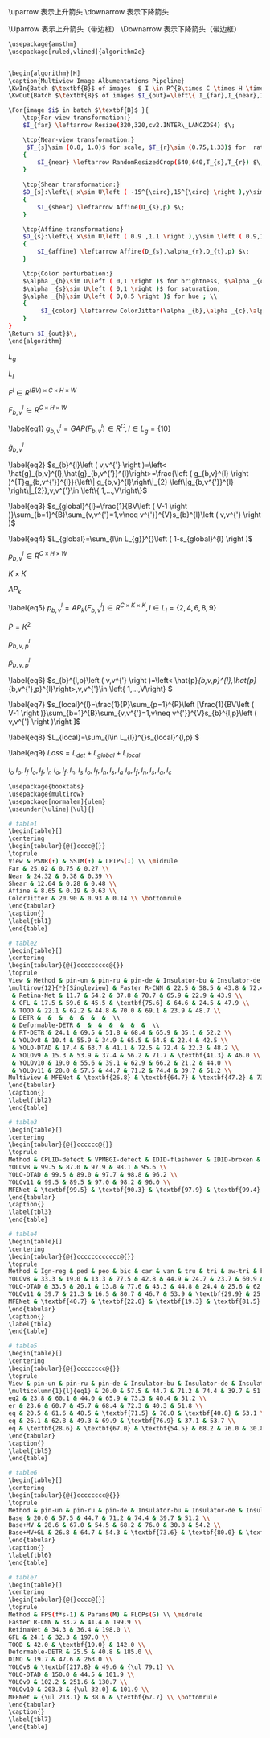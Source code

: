 
\uparrow 表示上升箭头
\downarrow 表示下降箭头

\Uparrow 表示上升箭头（带边框）
\Downarrow 表示下降箭头（带边框）


```bash
\usepackage{amsthm}
\usepackage[ruled,vlined]{algorithm2e}


\begin{algorithm}[H]
\caption{Multiview Image Albumentations Pipeline}
\KwIn{Batch $\textbf{B}$ of images  $ I \in R^{B\times C \times H \times W}$}
\KwOut{Batch $\textbf{B}$ of images $I_{out}=\left\{ I_{far},I_{near},I_{original},I_{shear},I_{affine},I_{color}\right\}$}

\For{image $i$ in batch $\textbf{B}$ }{
    \tcp{Far-view transformation:}
    $I_{far} \leftarrow Resize(320,320,cv2.INTER\_LANCZOS4) $\;

    \tcp{Near-view transformation:}
     $T_{s}\sim (0.8, 1.0)$ for scale, $T_{r}\sim (0.75,1.33)$ for  ratio; \\
    {
        $I_{near} \leftarrow RandomResizedCrop(640,640,T_{s},T_{r}) $\;
    }
    
    \tcp{Shear transformation:}
    $D_{s}:\left\{ x\sim U\left ( -15^{\circ},15^{\circ} \right ),y\sim \left ( -10^{\circ},10^{\circ} \right )\right\}$ for shear;\\
    {
        $I_{shear} \leftarrow Affine(D_{s},p) $\;
    }

    \tcp{Affine transformation:}
    $D_{s}:\left\{ x\sim U\left ( 0.9 ,1.1 \right ),y\sim \left ( 0.9,1.1 \right )\right\}$ for scale, $\alpha_{r} \sim \left ( -15^{\circ},15^{\circ} \right )$ for rotate, $D_{t}:\left\{ x\sim U\left ( 0.9 ,1.1 \right ),y\sim \left ( 0.9,1.1 \right )\right\}$ for translate;\\
    {
        $I_{affine} \leftarrow Affine(D_{s},\alpha_{r},D_{t},p) $\;
    }

    \tcp{Color perturbation:}
    $\alpha _{b}\sim U\left ( 0,1 \right )$ for brightness, $\alpha _{c}\sim U\left ( 0,1 \right )$ for contrast,
    $\alpha _{s}\sim U\left ( 0,1 \right )$ for saturation, 
    $\alpha _{h}\sim U\left ( 0,0.5 \right )$ for hue ; \\
    {
         $I_{color} \leftarrow ColorJitter(\alpha _{b},\alpha _{c},\alpha _{s},\alpha _{h},p) $\;
    }
}
\Return $I_{out}$\;
\end{algorithm}
```

$L_{g}$

$L_{l}$


$F^{l}\in R^{\left ( BV\right )\times C \times H \times W}$

$F_{b,v}^{l}\in R^{C \times H \times W}$

\label{eq1}
$g_{b,v}^{l}= GAP\left ( F_{b,v}^{l} \right )\in R^{C},l\in L_{g}=\left\{ 10\right\}$

$\hat{g}_{b,v}^{l}$

\label{eq2}
$s_{b}^{l}\left ( v,v^{'} \right )=\left< \hat{g}_{b,v}^{l},\hat{g}_{b,v^{'}}^{l}\right>=\frac{\left ( g_{b,v}^{l} \right )^{T}g_{b,v^{'}}^{l}}{\left\| g_{b,v}^{l}\right\|_{2} \left\|g_{b,v^{'}}^{l} \right\|_{2}},v,v^{'}\in \left\{ 1,...,V\right\}$

\label{eq3}
$s_{global}^{l}=\frac{1}{BV\left ( V-1 \right )}\sum_{b=1}^{B}\sum_{v,v^{'}=1,v\neq v^{'}}^{V}s_{b}^{l}\left ( v,v^{'} \right )$

\label{eq4}
$L_{global}=\sum_{l\in L_{g}}^{}\left ( 1-s_{global}^{l} \right )$


$p_{b,v}^{l}\in R^{C \times H \times W}$

$K \times K$
 
$AP_{k}$

\label{eq5}
$p_{b,v}^{l}= AP_{k}\left ( F_{b,v}^{l} \right )\in R^{C \times K \times K },l\in L_{l}=\left\{ 2,4,6,8,9\right\}$

$P=K^{2}$

$p_{b,v,p}^{l}$

$\hat{p}_{b,v,p}^{l}$

\label{eq6}
$s_{b}^{l,p}\left ( v,v^{'} \right )=\left< \hat{p}_{b,v,p}^{l},\hat{p}_{b,v^{'},p}^{l}\right>,v,v^{'}\in \left\{ 1,...,V\right\} $

\label{eq7}
$s_{local}^{l}=\frac{1}{P}\sum_{p=1}^{P}\left [\frac{1}{BV\left ( V-1 \right )}\sum_{b=1}^{B}\sum_{v,v^{'}=1,v\neq v^{'}}^{V}s_{b}^{l,p}\left ( v,v^{'} \right )\right ]$

\label{eq8}
$L_{local}=\sum_{l\in L_{l}}^{}s_{local}^{l,p} $

\label{eq9}
$Loss=L_{det}+L_{global}+L_{local}$

$I_{o}$
$I_{o},I_{f}$
$I_{o},I_{f},I_{n}$
$I_{o},I_{f},I_{n},I_{s}$
$I_{o},I_{f},I_{n},I_{s},I_{a}$
$I_{o},I_{f},I_{n},I_{s},I_{a},I_{c}$

```bash
\usepackage{booktabs}
\usepackage{multirow}
\usepackage[normalem]{ulem}
\useunder{\uline}{\ul}{}

# table1
\begin{table}[]
\centering
\begin{tabular}{@{}cccc@{}}
\toprule
View & PSNR(↑) & SSIM(↑) & LPIPS(↓) \\ \midrule
Far & 25.02 & 0.75 & 0.27 \\
Near & 24.32 & 0.38 & 0.39 \\
Shear & 12.64 & 0.28 & 0.48 \\
Affine & 8.65 & 0.19 & 0.63 \\
ColorJitter & 20.90 & 0.93 & 0.14 \\ \bottomrule
\end{tabular}
\caption{}
\label{tbl1}
\end{table}

# table2
\begin{table}[]
\centering
\begin{tabular}{@{}ccccccccc@{}}
\toprule
View & Method & pin-un & pin-ru & pin-de & Insulator-bu & Insulator-de & Insulator-di & mAP(\%) \\ \midrule
\multirow{12}{*}{Singleview} & Faster R-CNN & 22.5 & 58.5 & 43.8 & 72.4 & 75.2 & 31.5 & 50.7 \\
 & Retina-Net & 11.7 & 54.2 & 37.8 & 70.7 & 65.9 & 22.9 & 43.9 \\
 & GFL & 17.5 & 59.6 & 45.5 & \textbf{75.6} & 64.6 & 24.5 & 47.9 \\
 & TOOD & 22.1 & 62.2 & 44.8 & 70.0 & 69.1 & 23.9 & 48.7 \\
 & DETR &  &  &  &  &  &  &  \\
 & Deformable-DETR &  &  &  &  &  &  &  \\
 & RT-DETR & 24.1 & 69.5 & 51.8 & 68.4 & 65.9 & 35.1 & 52.2 \\
 & YOLOv8 & 10.4 & 55.9 & 34.9 & 65.5 & 64.8 & 22.4 & 42.5 \\
 & YOLO-DTAD & 17.4 & 63.7 & 41.1 & 72.5 & 72.4 & 22.3 & 48.2 \\
 & YOLOv9 & 15.3 & 53.9 & 37.4 & 56.2 & 71.7 & \textbf{41.3} & 46.0 \\
 & YOLOv10 & 19.0 & 55.6 & 39.1 & 62.9 & 66.2 & 21.2 & 44.0 \\
 & YOLOv11 & 20.0 & 57.5 & 44.7 & 71.2 & 74.4 & 39.7 & 51.2 \\
Multiview & MFENet & \textbf{26.8} & \textbf{64.7} & \textbf{47.2} & 73.6 & \textbf{80.0} & 35.8 & \textbf{55.9} \\ \bottomrule
\end{tabular}
\caption{}
\label{tbl2}
\end{table}

# table3
\begin{table}[]
\centering
\begin{tabular}{@{}cccccc@{}}
\toprule
Method & CPLID-defect & VPMBGI-defect & IDID-flashover & IDID-broken & mAP(\%) \\ \midrule
YOLOv8 & 99.5 & 87.0 & 97.9 & 98.1 & 95.6 \\
YOLO-DTAD & 99.5 & 89.0 & 97.7 & 98.8 & 96.2 \\
YOLOv11 & 99.5 & 89.5 & 97.0 & 98.2 & 96.0 \\
MFENet & \textbf{99.5} & \textbf{90.3} & \textbf{97.9} & \textbf{99.4} & \textbf{96.7} \\ \bottomrule
\end{tabular}
\caption{}
\label{tbl3}
\end{table}

# table4
\begin{table}[]
\centering
\begin{tabular}{@{}cccccccccccc@{}}
\toprule
Method & Ign-reg & ped & peo & bic & car & van & tru & tri & aw-tri & bus & mAP(\%) \\ \midrule
YOLOv8 & 33.3 & 19.0 & 13.3 & 77.5 & 42.8 & 44.9 & 24.7 & 23.7 & 60.9 & 36.6 & 37.7 \\
YOLO-DTAD & 33.5 & 20.1 & 13.8 & 77.6 & 43.3 & 44.8 & 24.4 & 25.6 & 62.3 & 36.8 & 38.2 \\
YOLOv11 & 39.7 & 21.3 & 16.5 & 80.7 & 46.7 & 53.9 & \textbf{29.9} & 25.6 & 65.5 & 42.3 & 42.2 \\
MFENet & \textbf{40.7} & \textbf{22.0} & \textbf{19.3} & \textbf{81.5} & \textbf{47.8} & \textbf{55.0} & 29.1 & \textbf{26.3} & \textbf{67.7} & \textbf{44.0} & \textbf{43.3} \\ \bottomrule
\end{tabular}
\caption{}
\label{tbl4}
\end{table}

# table5
\begin{table}[]
\centering
\begin{tabular}{@{}cccccccc@{}}
\toprule
View & pin-un & pin-ru & pin-de & Insulator-bu & Insulator-de & Insulator-di & mAP(\%) \\ \midrule
\multicolumn{1}{l}{eq1} & 20.0 & 57.5 & 44.7 & 71.2 & 74.4 & 39.7 & 51.2 \\
eq2 & 23.8 & 60.1 & 44.0 & 65.9 & 73.3 & 40.4 & 51.2 \\
er & 23.6 & 60.7 & 45.7 & 68.4 & 72.3 & 40.3 & 51.8 \\
eq & 20.5 & 61.6 & 48.5 & \textbf{71.5} & 76.0 & \textbf{40.8} & 53.1 \\
eq & 26.1 & 62.8 & 49.3 & 69.9 & \textbf{76.9} & 37.1 & 53.7 \\
eq & \textbf{28.6} & \textbf{67.0} & \textbf{54.5} & 68.2 & 76.0 & 30.8 & \textbf{54.2} \\ \bottomrule
\end{tabular}
\caption{}
\label{tbl5}
\end{table}

# table6
\begin{table}[]
\centering
\begin{tabular}{@{}cccccccc@{}}
\toprule
Method & pin-un & pin-ru & pin-de & Insulator-bu & Insulator-de & Insulator-di & mAP(\%) \\ \midrule
Base & 20.0 & 57.5 & 44.7 & 71.2 & 74.4 & 39.7 & 51.2 \\
Base+MV & 28.6 & 67.0 & 54.5 & 68.2 & 76.0 & 30.8 & 54.2 \\
Base+MV+GL & 26.8 & 64.7 & 54.3 & \textbf{73.6} & \textbf{80.0} & \textbf{35.8} & \textbf{55.9} \\ \bottomrule
\end{tabular}
\caption{}
\label{tbl6}
\end{table}

# table7
\begin{table}[]
\centering
\begin{tabular}{@{}cccc@{}}
\toprule
Method & FPS(f*s-1) & Params(M) & FLOPs(G) \\ \midrule
Faster R-CNN & 33.2 & 41.4 & 199.9 \\
RetinaNet & 34.3 & 36.4 & 198.0 \\
GFL & 24.1 & 32.3 & 197.0 \\
TOOD & 42.0 & \textbf{19.0} & 142.0 \\
Deformable-DETR & 25.5 & 40.8 & 185.0 \\
DINO & 19.7 & 47.6 & 263.0 \\
YOLOv8 & \textbf{217.8} & 49.6 & {\ul 79.1} \\
YOLO-DTAD & 150.0 & 44.5 & 101.9 \\
YOLOv9 & 102.2 & 251.6 & 130.7 \\
YOLOv10 & 203.3 & {\ul 32.0} & 101.9 \\
MFENet & {\ul 213.1} & 38.6 & \textbf{67.7} \\ \bottomrule
\end{tabular}
\caption{}
\label{tbl7}
\end{table}
```